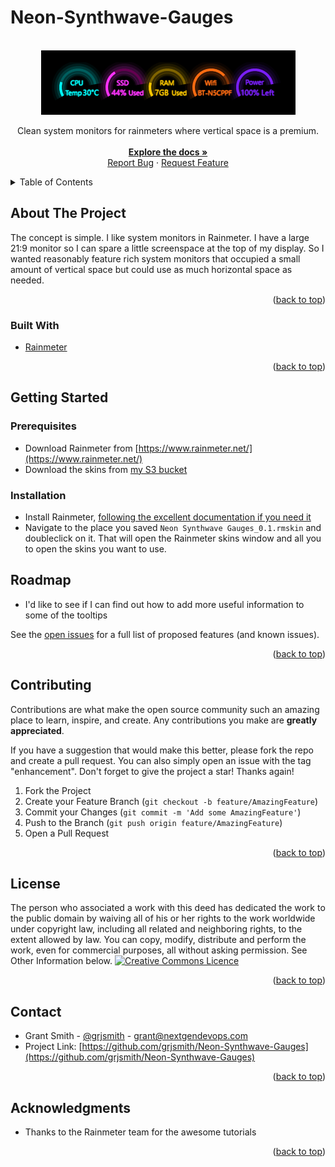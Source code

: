 # Neon-Synthwave-Gauges

<div id="top"></div>
<!--
*** Thanks for checking out the Best-README-Template. If you have a suggestion
*** that would make this better, please fork the repo and create a pull request
*** or simply open an issue with the tag "enhancement".
*** Don't forget to give the project a star!
*** Thanks again! Now go create something AMAZING! :D
-->

<br />
<div align="center">
  <a href="https://github.com/grjsmith/Neon-Synthwave-Gauges"><img src="images/Neon-synthwave-gauges.png" alt="screenshot of Neon Synthwave Gauges for Rainmeter"></a>
  <p>
  Clean system monitors for rainmeters where vertical space is a premium.
  <br />
  <br />
  <a href="https://github.com/grjsmith/Neon-Synthwave-Gauges"><strong>Explore the docs »</strong></a>
  <br />
  <a href="https://github.com/grjsmith/Neon-Synthwave-Gauges/issues">Report Bug</a>
  ·
  <a href="https://github.com/grjsmith/Neon-Synthwave-Gauges/issues">Request Feature</a>
  </p>
</div>


<!-- TABLE OF CONTENTS -->
<details>
  <summary>Table of Contents</summary>
  <ol>
    <li><a href="#about-the-project">About The Project</a>
      <ul>
        <li><a href="#built-with">Built With</a></li>
      </ul>
    </li>
    <li><a href="#getting-started">Getting Started</a>
      <ul>
        <li><a href="#prerequisites">Prerequisites</a></li>
        <li><a href="#installation">Installation</a></li>
      </ul>
    </li>
    <li><a href="#usage">Usage</a></li>
    <li><a href="#roadmap">Roadmap</a></li>
    <li><a href="#contributing">Contributing</a></li>
    <li><a href="#license">License</a></li>
    <li><a href="#contact">Contact</a></li>
    <li><a href="#acknowledgments">Acknowledgments</a></li>
  </ol>
</details>

## About The Project
The concept is simple. I like system monitors in Rainmeter. I have a large 21:9 monitor so I can spare a little screenspace at the top of my display. So I wanted reasonably feature rich system monitors that occupied a small amount of vertical space but could use as much horizontal space as needed.
<p align="right">(<a href="#top">back to top</a>)</p>

### Built With

* [Rainmeter](https://www.rainmeter.net/)

<p align="right">(<a href="#top">back to top</a>)</p>

## Getting Started
### Prerequisites

* Download Rainmeter from [https://www.rainmeter.net/](https://www.rainmeter.net/)
* Download the skins from [my S3 bucket](https://entropybit.s3.eu-west-1.amazonaws.com/Neon+Synthwave+Gauges_0.1.rmskin)

### Installation
* Install Rainmeter, [following the excellent documentation if you need it](https://docs.rainmeter.net/manual/installing-rainmeter/)
* Navigate to the place you saved ``Neon Synthwave Gauges_0.1.rmskin`` and doubleclick on it. That will open the Rainmeter skins window and all you to open the skins you want to use.

## Roadmap

* I'd like to see if I can find out how to add more useful information to some of the tooltips

See the [open issues](https://github.com/grjsmith/Neon-Synthwave-Gauges/issues) for a full list of proposed features (and known issues).

<p align="right">(<a href="#top">back to top</a>)</p>

## Contributing
Contributions are what make the open source community such an amazing place to learn, inspire, and create. Any contributions you make are **greatly appreciated**.

If you have a suggestion that would make this better, please fork the repo and create a pull request. You can also simply open an issue with the tag "enhancement".
Don't forget to give the project a star! Thanks again!

1. Fork the Project
2. Create your Feature Branch (`git checkout -b feature/AmazingFeature`)
3. Commit your Changes (`git commit -m 'Add some AmazingFeature'`)
4. Push to the Branch (`git push origin feature/AmazingFeature`)
5. Open a Pull Request

<p align="right">(<a href="#top">back to top</a>)</p>

## License
The person who associated a work with this deed has dedicated the work to the public domain by waiving all of his or her rights to the work worldwide under copyright law, including all related and neighboring rights, to the extent allowed by law.
You can copy, modify, distribute and perform the work, even for commercial purposes, all without asking permission. See Other Information below.
<a rel="license" href="https://creativecommons.org/publicdomain/zero/1.0/deed.en"><img alt="Creative Commons Licence" style="border-width:0" src="https://mirrors.creativecommons.org/presskit/buttons/88x31/png/cc-zero.png" width=100 /></a>

<p align="right">(<a href="#top">back to top</a>)</p>

## Contact

* Grant Smith - [@grjsmith](https://twitter.com/grjsmith) - grant@nextgendevops.com
* Project Link: [https://github.com/grjsmith/Neon-Synthwave-Gauges](https://github.com/grjsmith/Neon-Synthwave-Gauges)

<p align="right">(<a href="#top">back to top</a>)</p>

<!-- ACKNOWLEDGMENTS -->
## Acknowledgments
* Thanks to the Rainmeter team for the awesome tutorials

<p align="right">(<a href="#top">back to top</a>)</p>